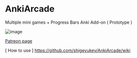 # AnkiArcade
Multiple mini games + Progress Bars Anki Add-on ( Prototype )

![image](https://github.com/shigeyukey/AnkiArcade/assets/124401518/4e25dd20-b7e2-44bf-8411-edc082335f5a)


[Patreon page](https://www.patreon.com/posts/ankiarcade-how-94873545?utm_medium=clipboard_copy&utm_source=copyLink&utm_campaign=postshare_creator&utm_content=join_link)

[ How to use ] https://github.com/shigeyukey/AnkiArcade/wiki
